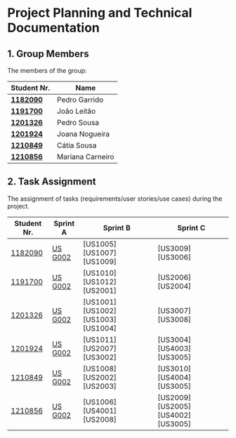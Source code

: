 # Project Planning and Technical Documentation

## 1. Group Members

The members of the group:

| Student Nr.	                     | Name			          |
|----------------------------------|------------------|
| **[1182090](1182090/readme.md)** | Pedro Garrido    |
| **[1191700](1191700/readme.md)** | João Leitão      |
| **[1201326](1201326/readme.md)** | Pedro Sousa      |
| **[1201924](1201924/readme.md)** | Joana Nogueira   |
| **[1210849](1210849/readme.md)** | Cátia Sousa      |
| **[1210856](1210856/readme.md)** | Mariana Carneiro |


## 2. Task Assignment

The assignment of tasks (requirements/user stories/use cases) during the project.

| Student Nr.	                 | Sprint A                              | Sprint B                            | Sprint C                            |
|------------------------------|---------------------------------------|-------------------------------------|-------------------------------------|
| [1182090](1182090/readme.md) | [US G002](SPRINT_A/us_g002/readme.md) | [US1005] [US1007] [US1009]          | [US3009] [US3006]                   |
| [1191700](1191700/readme.md) | [US G002](SPRINT_A/us_g002/readme.md) | [US1010] [US1012] [US2001]          | [US2006] [US2004]                   |
| [1201326](1201326/readme.md) | [US G002](SPRINT_A/us_g002/readme.md) | [US1001] [US1002] [US1003] [US1004] | [US3007] [US3008]                   |
| [1201924](1201924/readme.md) | [US G002](SPRINT_A/us_g002/readme.md) | [US1011] [US2007] [US3002]          | [US3004] [US4003] [US3005]          |
| [1210849](1210849/readme.md) | [US G002](SPRINT_A/us_g002/readme.md) | [US1008] [US2002] [US2003]          | [US3010] [US4004] [US3005]          |
| [1210856](1210856/readme.md) | [US G002](SPRINT_A/us_g002/readme.md) | [US1006] [US4001] [US2008]          | [US2009] [US2005] [US4002] [US3005] |
